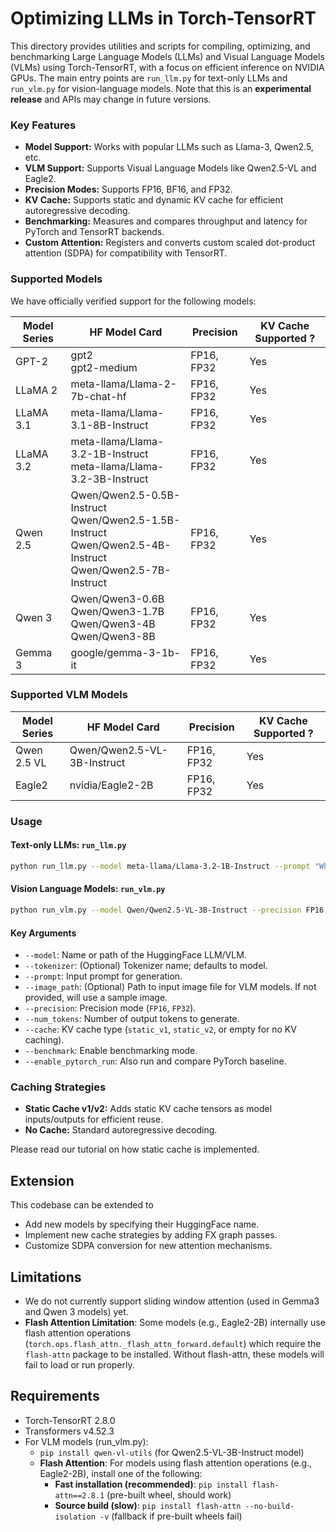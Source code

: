 # Optimizing LLMs in Torch-TensorRT

This directory provides utilities and scripts for compiling, optimizing, and benchmarking Large Language Models (LLMs) and Visual Language Models (VLMs) using Torch-TensorRT, with a focus on efficient inference on NVIDIA GPUs. The main entry points are `run_llm.py` for text-only LLMs and `run_vlm.py` for vision-language models. Note that this is an **experimental release** and APIs may change in future versions.

### Key Features

- **Model Support:** Works with popular LLMs such as Llama-3, Qwen2.5, etc.
- **VLM Support:** Supports Visual Language Models like Qwen2.5-VL and Eagle2.
- **Precision Modes:** Supports FP16, BF16, and FP32.
- **KV Cache:** Supports static and dynamic KV cache for efficient autoregressive decoding.
- **Benchmarking:** Measures and compares throughput and latency for PyTorch and TensorRT backends.
- **Custom Attention:** Registers and converts custom scaled dot-product attention (SDPA) for compatibility with TensorRT.


### Supported Models

We have officially verified support for the following models:

| Model Series | HF Model Card | Precision | KV Cache Supported ? |
|--------------|---------------|-----------|-------------------|
| GPT-2 | gpt2<br>gpt2-medium | FP16, FP32 | Yes |
| LLaMA 2 | meta-llama/Llama-2-7b-chat-hf | FP16, FP32 | Yes |
| LLaMA 3.1 | meta-llama/Llama-3.1-8B-Instruct | FP16, FP32 | Yes |
| LLaMA 3.2 | meta-llama/Llama-3.2-1B-Instruct<br>meta-llama/Llama-3.2-3B-Instruct | FP16, FP32 | Yes |
| Qwen 2.5 | Qwen/Qwen2.5-0.5B-Instruct<br>Qwen/Qwen2.5-1.5B-Instruct<br>Qwen/Qwen2.5-4B-Instruct<br>Qwen/Qwen2.5-7B-Instruct | FP16, FP32 | Yes |
| Qwen 3 | Qwen/Qwen3-0.6B<br>Qwen/Qwen3-1.7B<br>Qwen/Qwen3-4B<br>Qwen/Qwen3-8B | FP16, FP32 | Yes |
| Gemma 3 | google/gemma-3-1b-it | FP16, FP32 | Yes |

### Supported VLM Models

| Model Series | HF Model Card | Precision | KV Cache Supported ? |
|--------------|---------------|-----------|-------------------|
| Qwen 2.5 VL | Qwen/Qwen2.5-VL-3B-Instruct | FP16, FP32 | Yes |
| Eagle2 | nvidia/Eagle2-2B | FP16, FP32 | Yes |

### Usage

#### Text-only LLMs: `run_llm.py`

```bash
python run_llm.py --model meta-llama/Llama-3.2-1B-Instruct --prompt "What is parallel programming?" --precision FP16 --num_tokens 128 --cache static_v2 --benchmark
```

#### Vision Language Models: `run_vlm.py`

```bash
python run_vlm.py --model Qwen/Qwen2.5-VL-3B-Instruct --precision FP16 --num_tokens 128 --cache static_v1 --enable_pytorch_run --benchmark
```

#### Key Arguments

- `--model`: Name or path of the HuggingFace LLM/VLM.
- `--tokenizer`: (Optional) Tokenizer name; defaults to model.
- `--prompt`: Input prompt for generation.
- `--image_path`: (Optional) Path to input image file for VLM models. If not provided, will use a sample image.
- `--precision`: Precision mode (`FP16`, `FP32`).
- `--num_tokens`: Number of output tokens to generate.
- `--cache`: KV cache type (`static_v1`, `static_v2`, or empty for no KV caching).
- `--benchmark`: Enable benchmarking mode.
- `--enable_pytorch_run`: Also run and compare PyTorch baseline.

### Caching Strategies

- **Static Cache v1/v2:** Adds static KV cache tensors as model inputs/outputs for efficient reuse.
- **No Cache:** Standard autoregressive decoding.

Please read our tutorial on how static cache is implemented.

## Extension

This codebase can be extended to
- Add new models by specifying their HuggingFace name.
- Implement new cache strategies by adding FX graph passes.
- Customize SDPA conversion for new attention mechanisms.

## Limitations
- We do not currently support sliding window attention (used in Gemma3 and Qwen 3 models) yet.
- **Flash Attention Limitation**: Some models (e.g., Eagle2-2B) internally use flash attention operations (`torch.ops.flash_attn._flash_attn_forward.default`) which require the `flash-attn` package to be installed. Without flash-attn, these models will fail to load or run properly.

## Requirements

- Torch-TensorRT 2.8.0
- Transformers v4.52.3
- For VLM models (run_vlm.py):
  - `pip install qwen-vl-utils` (for Qwen2.5-VL-3B-Instruct model)
  - **Flash Attention**: For models using flash attention operations (e.g., Eagle2-2B), install one of the following:
    - **Fast installation (recommended)**: `pip install flash-attn==2.8.1` (pre-built wheel, should work)
    - **Source build (slow)**: `pip install flash-attn --no-build-isolation -v` (fallback if pre-built wheels fail)